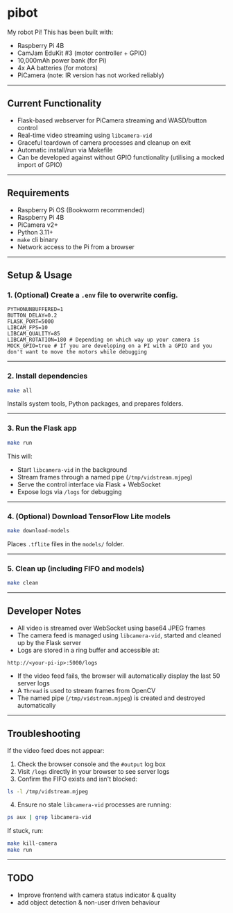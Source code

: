 # pibot

My robot Pi! This has been built with:

- Raspberry Pi 4B  
- CamJam EduKit #3 (motor controller + GPIO)  
- 10,000mAh power bank (for Pi)  
- 4x AA batteries (for motors)  
- PiCamera (note: IR version has not worked reliably)

---

## Current Functionality

- Flask-based webserver for PiCamera streaming and WASD/button control  
- Real-time video streaming using `libcamera-vid` 
- Graceful teardown of camera processes and cleanup on exit  
- Automatic install/run via Makefile
- Can be developed against without GPIO functionality (utilising a mocked import of GPIO)

---

## Requirements

- Raspberry Pi OS (Bookworm recommended)  
- Raspberry Pi 4B  
- PiCamera v2+  
- Python 3.11+  
- `make` cli binary
- Network access to the Pi from a browser

---

## Setup & Usage

### 1. (Optional) Create a `.env` file to overwrite config.

```env
PYTHONUNBUFFERED=1
BUTTON_DELAY=0.2
FLASK_PORT=5000
LIBCAM_FPS=10
LIBCAM_QUALITY=85
LIBCAM_ROTATION=180 # Depending on which way up your camera is
MOCK_GPIO=true # If you are developing on a PI with a GPIO and you don't want to move the motors while debugging
```

---

### 2. Install dependencies

```bash
make all
```

Installs system tools, Python packages, and prepares folders.

---

### 3. Run the Flask app

```bash
make run
```

This will:

- Start `libcamera-vid` in the background
- Stream frames through a named pipe (`/tmp/vidstream.mjpeg`)
- Serve the control interface via Flask + WebSocket
- Expose logs via `/logs` for debugging

---

### 4. (Optional) Download TensorFlow Lite models

```bash
make download-models
```

Places `.tflite` files in the `models/` folder.

---

### 5. Clean up (including FIFO and models)

```bash
make clean
```

---

## Developer Notes

- All video is streamed over WebSocket using base64 JPEG frames  
- The camera feed is managed using `libcamera-vid`, started and cleaned up by the Flask server  
- Logs are stored in a ring buffer and accessible at:

```
http://<your-pi-ip>:5000/logs
```

- If the video feed fails, the browser will automatically display the last 50 server logs
- A `Thread` is used to stream frames from OpenCV
- The named pipe (`/tmp/vidstream.mjpeg`) is created and destroyed automatically

---

## Troubleshooting

If the video feed does not appear:

1. Check the browser console and the `#output` log box
2. Visit `/logs` directly in your browser to see server logs
3. Confirm the FIFO exists and isn't blocked:

```bash
ls -l /tmp/vidstream.mjpeg
```

4. Ensure no stale `libcamera-vid` processes are running:

```bash
ps aux | grep libcamera-vid
```

If stuck, run:

```bash
make kill-camera
make run
```

---

## TODO

- Improve frontend with camera status indicator & quality
- add object detection & non-user driven behaviour
